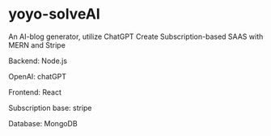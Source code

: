 # yoyo-solveAI

An AI-blog generator, utilize ChatGPT Create Subscription-based SAAS with MERN and Stripe

Backend: Node.js

OpenAI: chatGPT

Frontend: React

Subscription base: stripe

Database: MongoDB
